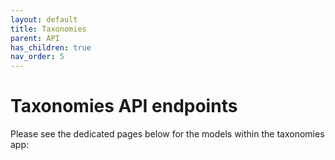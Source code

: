 ```yaml
---
layout: default
title: Taxonomies
parent: API
has_children: true
nav_order: 5
---
```

# Taxonomies API endpoints
Please see the dedicated pages below for the models within the taxonomies app:

